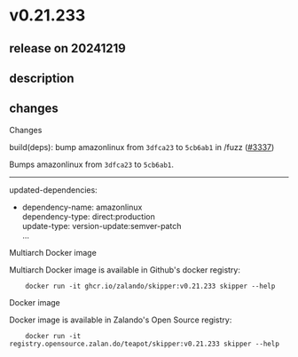 # v0.21.233

## release on 20241219

## description

## changes

Changes

build(deps): bump amazonlinux from <code>3dfca23</code> to <code>5cb6ab1</code> in /fuzz (<a class="issue-link js-issue-link" data-error-text="Failed to load title" data-id="2723223899" data-permission-text="Title is private" data-url="https://github.com/zalando/skipper/issues/3337" data-hovercard-type="pull_request" data-hovercard-url="/zalando/skipper/pull/3337/hovercard" href="https://github.com/zalando/skipper/pull/3337">#3337</a>)

Bumps amazonlinux from <code>3dfca23</code> to <code>5cb6ab1</code>.

*** ** * ** ***

updated-dependencies:

* dependency-name: amazonlinux  
  dependency-type: direct:production  
  update-type: version-update:semver-patch  
  ...

Multiarch Docker image

Multiarch Docker image is available in Github's docker registry:

        docker run -it ghcr.io/zalando/skipper:v0.21.233 skipper --help

Docker image

Docker image is available in Zalando's Open Source registry:

        docker run -it registry.opensource.zalan.do/teapot/skipper:v0.21.233 skipper --help

